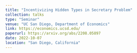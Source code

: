 ```yaml
---
title: "Incentivizing Hidden Types in Secretary Problem"
collection: talks
type: "Seminar"
venue: "UC San Diego, Department of Economics"
link: https://economics.ucsd.edu/
paperurl: https://arxiv.org/abs/2208.05897
date: 2022-10-07
location: "San Diego, California"
---
```

